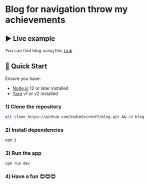 # Blog for navigation throw my achievements

## ▶️ Live example

You can find blog using this [Link](https://vadymsvyrydov.vercel.app/)

## 🚀 Quick Start

Ensure you have:

- [Node.js](https://nodejs.org) 12 or later installed
- [Yarn](https://yarnpkg.com) v1 or v2 installed

### 1) Clone the repository

```bash
git clone https://github.com/VadimSvirdoff/blog.git && cd blog
```

### 2) Install dependencies

```bash
npm i
```

### 3) Run the app

```bash
npm run dev
```

### 4) Have a fun 😊😊😊
